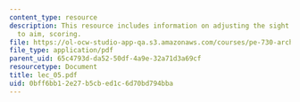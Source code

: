 ```yaml
---
content_type: resource
description: This resource includes information on adjusting the sight on the bow
  to aim, scoring.
file: https://ol-ocw-studio-app-qa.s3.amazonaws.com/courses/pe-730-archery-spring-2006/0bff6bb12e27b5cbed1c6d70bd794bba_lec_05.pdf
file_type: application/pdf
parent_uid: 65c4793d-da52-50df-4a9e-32a71d3a69cf
resourcetype: Document
title: lec_05.pdf
uid: 0bff6bb1-2e27-b5cb-ed1c-6d70bd794bba
---
```

